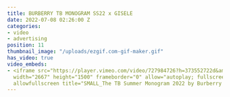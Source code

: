 ```yaml
---
title: BURBERRY TB MONOGRAM SS22 x GISELE
date: 2022-07-08 02:26:00 Z
categories:
- video
- advertising
position: 11
thumbnail_image: "/uploads/ezgif.com-gif-maker.gif"
has_video: true
video_embeds:
- <iframe src="https://player.vimeo.com/video/727984726?h=373552722d&amp;badge=0&amp;autopause=0&amp;player_id=0&amp;app_id=58479"
  width="2667" height="1500" frameborder="0" allow="autoplay; fullscreen; picture-in-picture"
  allowfullscreen title="SMALL_The TB Summer Monogram 2022 by Burberry (1).mp4"></iframe>
---
```


